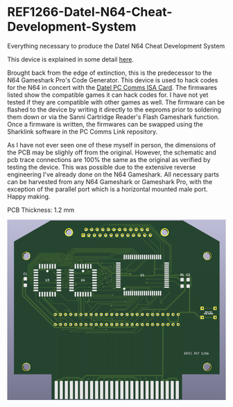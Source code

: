 # REF1266-Datel-N64-Cheat-Development-System
Everything necessary to produce the Datel N64 Cheat Development System

This device is explained in some detail [here](https://www.nesworld.com/n64-dateltrainercart.php).

Brought back from the edge of extinction, this is the predecessor to the N64 Gameshark Pro's Code Generator. This device is used to hack codes for the N64 in concert with the [Datel PC Comms ISA Card](https://github.com/RWeick/REF1190-Datel-PC-Comms-Link-ISA-Card). The firmwares listed show the compatible games it can hack codes for. I have not yet tested if they are compatible with other games as well. The firmware can be flashed to the device by writing it directly to the eeproms prior to soldering them down or via the Sanni Cartridge Reader's Flash Gameshark function. Once a firmware is written, the firmwares can be swapped using the Sharklink software in the PC Comms Link repository.

As I have not ever seen one of these myself in person, the dimensions of the PCB may be slighly off from the original. However, the schematic and pcb trace connections are 100% the same as the original as verified by testing the device. This was possible due to the extensive reverse engineering I've already done on the N64 Gameshark. All necessary parts can be harvested from any N64 Gameshark or Gameshark Pro, with the exception of the parallel port which is a horizontal mounted male port. Happy making.

PCB Thickness: 1.2 mm

![image](https://github.com/RWeick/REF1266-Datel-N64-Cheat-Development-System/blob/main/REF1266.png)
